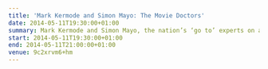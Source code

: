 ```yaml
---
title: 'Mark Kermode and Simon Mayo: The Movie Doctors'
date: 2014-05-11T19:30:00+01:00
summary: Mark Kermode and Simon Mayo, the nation’s ‘go to’ experts on all things film, take to the stage with a new, unique blend of movie trivia, forthright opinion, and no-holds-barred bickering.
start: 2014-05-11T19:30:00+01:00
end: 2014-05-11T21:00:00+01:00
venue: 9c2xrvm6+hm
---
```

